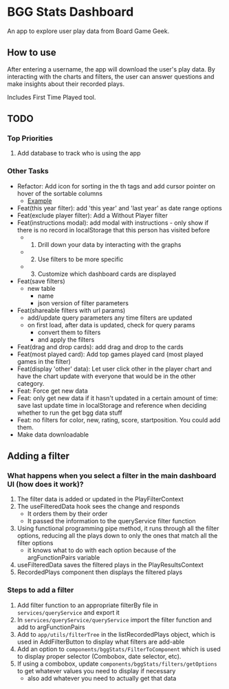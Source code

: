 # BGG Stats Dashboard
An app to explore user play data from Board Game Geek.

## How to use
After entering a username, the app will download the user's play data. By interacting with the charts and filters, the user can answer questions and make insights about their recorded plays.

Includes First Time Played tool.

## TODO
### Top Priorities
1. Add database to track who is using the app

### Other Tasks
- Refactor: Add icon for sorting in the th tags and add cursor pointer on hover of the sortable columns
  - [Example](https://codesandbox.io/s/github/tanstack/table/tree/main/examples/react/sorting?from-embed=&file=/src/main.tsx:2926-2975)
- Feat(this year filter): add 'this year' and 'last year' as date range options
- Feat(exclude player filter): Add a Without Player filter
- Feat(instructions modal): add modal with instructions - only show if there is no record in localStorage that this person has visited before
  - 1. Drill down your data by interacting with the graphs
  - 2. Use filters to be more specific
  - 3. Customize which dashboard cards are displayed
- Feat(save filters)
  - new table
    - name
    - json version of filter parameters
- Feat(shareable filters with url params)
  - add/update query parameters any time filters are updated
  - on first load, after data is updated, check for query params
    - convert them to filters 
    - and apply the filters
- Feat(drag and drop cards): add drag and drop to the cards
- Feat(most played card): Add top games played card (most played games in the filter)
- Feat(display 'other' data): Let user click other in the player chart and have the chart update with everyone that would be in the other category.
- Feat: Force get new data
- Feat: only get new data if it hasn't updated in a certain amount of time: save last update time in localStorage and reference when deciding whether to run the get bgg data stuff
- Feat: no filters for color, new, rating, score, startposition. You could add them.
- Make data downloadable


## Adding a filter
### What happens when you select a filter in the main dashboard UI (how does it work)?
1. The filter data is added or updated in the PlayFilterContext
2. The useFilteredData hook sees the change and responds
   - It orders them by their order
   - It passed the information to the queryService filter function
3. Using functional programming pipe method, it runs through all the filter options, reducing all the plays down to only the ones that match all the filter options 
   - it knows what to do with each option because of the argFunctionPairs variable
4. useFilteredData saves the filtered plays in the PlayResultsContext
5. RecordedPlays component then displays the filtered plays

### Steps to add a filter
1. Add filter function to an appropriate filterBy file in `services/queryService`  and export it
2. In `services/queryService/queryService` import the filter function and add to argFunctionPairs
3. Add to `app/utils/filterTree` in the listRecordedPlays object, which is used in AddFilterButton to display what filters are add-able
4. Add an option to `components/bggStats/FilterToComponent` which is used to display proper selector (Combobox, date selector, etc).
5. If using a combobox, update `components/bggStats/filters/getOptions` to get whatever values you need to display if necessary
   - also add whatever you need to actually get that data